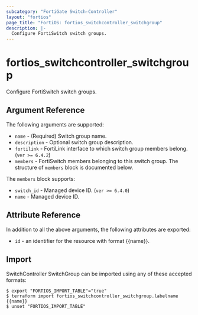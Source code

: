 ```yaml
---
subcategory: "FortiGate Switch-Controller"
layout: "fortios"
page_title: "FortiOS: fortios_switchcontroller_switchgroup"
description: |-
  Configure FortiSwitch switch groups.
---
```


# fortios_switchcontroller_switchgroup
Configure FortiSwitch switch groups.

## Argument Reference

The following arguments are supported:

* `name` - (Required) Switch group name.
* `description` - Optional switch group description.
* `fortilink` - FortiLink interface to which switch group members belong. (`ver >= 6.4.2`)
* `members` - FortiSwitch members belonging to this switch group. The structure of `members` block is documented below.

The `members` block supports:

* `switch_id` - Managed device ID. (`ver >= 6.4.0`)
* `name` - Managed device ID.


## Attribute Reference

In addition to all the above arguments, the following attributes are exported:
* `id` - an identifier for the resource with format {{name}}.

## Import

SwitchController SwitchGroup can be imported using any of these accepted formats:
```
$ export "FORTIOS_IMPORT_TABLE"="true"
$ terraform import fortios_switchcontroller_switchgroup.labelname {{name}}
$ unset "FORTIOS_IMPORT_TABLE"
```
